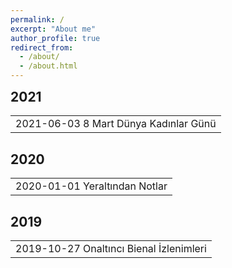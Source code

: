 ```yaml
---
permalink: /
excerpt: "About me"
author_profile: true
redirect_from: 
  - /about/
  - /about.html
---
```


<h2 id="tables" style=" margin-top: 0.5em; ">2021</h2>
<table style="border: 0px;">
  <tbody>
  <tr><td style="border: 0px;"><a style=" text-decoration: none; color: inherit; ">2021-06-03 8 Mart Dünya Kadınlar Günü</a></td></tr>
  </tbody>
</table>

<h2 id="tables">2020</h2>
<table style="border: 0px;">
  <tbody>
   
  <tr><td style="border: 0px;"><a style=" text-decoration: none; color: inherit; ">2020-01-01 Yeraltından Notlar</a></td></tr>
  </tbody>
</table>

<h2 id="tables">2019</h2>
<table style="border: 0px;">
  <tbody>
  <tr><td style="border: 0px;"><a style=" text-decoration: none; color: inherit; ">2019-10-27 Onaltıncı Bienal İzlenimleri</a></td></tr>
  </tbody>
</table>
